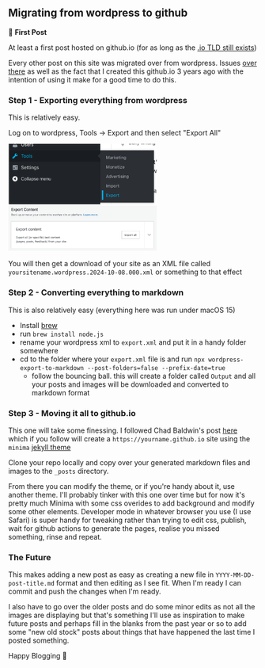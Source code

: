 ## Migrating from wordpress to github

🎉 **First Post**

At least a first post hosted on github.io (for as long as the [.io TLD still exists](https://www.computerworld.com/article/3552692/is-the-io-top-level-domain-headed-for-extinction.html))

Every other post on this site was migrated over from wordpress. Issues [over there](https://www.theverge.com/2024/10/4/24262410/wordpress-fight-trademarks-open-source-mullenweg#) as well as the fact that I created this github.io 3 years ago with the intention of using it make for a good time to do this.

### Step 1 - Exporting everything from wordpress

This is relatively easy. 

Log on to wordpress, Tools -> Export and then select "Export All"

<img src="/images/wp1.png" width=300px>

<img src="/images/wp2.png" width=300px>

You will then get a download of your site as an XML file called `yoursitename.wordpress.2024-10-08.000.xml` or something to that effect

### Step 2 - Converting everything to markdown

This is also relatively easy (everything here was run under macOS 15)

 - Install [brew](https://brew.sh)
 - run `brew install node.js`
 - rename your wordpress xml to `export.xml` and put it in a handy folder somewhere
 - cd to the folder where your `export.xml` file is and run `npx wordpress-export-to-markdown --post-folders=false --prefix-date=true`
   - follow the bouncing ball. this will create a folder called `Output` and all your posts and images will be downloaded and converted to markdown format

### Step 3 - Moving it all to github.io

This one will take some finessing. I followed Chad Baldwin's post [here](https://chadbaldwin.net/2021/03/14/how-to-build-a-sql-blog.html) which if you follow will create a `https://yourname.github.io` site using the `minima` [jekyll theme](https://github.com/jekyll/minima)

Clone your repo locally and copy over your generated markdown files and images to the `_posts` directory.

From there you can modify the theme, or if you're handy about it, use another theme. I'll probably tinker with this one over time but for now it's pretty much Minima with some css overides to add background and modify some other elements. Developer mode in whatever browser you use (I use Safari) is super handy for tweaking rather than trying to edit css, publish, wait for github actions to generate the pages, realise you missed something, rinse and repeat. 

### The Future

This makes adding a new post as easy as creating a new file in `YYYY-MM-DD-post-title.md` format and then editing as I see fit. When I'm ready I can commit and push the changes when I'm ready. 

I also have to go over the older posts and do some minor edits as not all the images are displaying but that's something I'll use as inspiration to make future posts and perhaps fill in the blanks from the past year or so to add some "new old stock" posts about things that have happened the last time I posted something.

Happy Blogging 🙂
